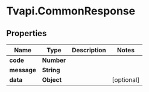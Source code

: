 # Tvapi.CommonResponse

## Properties
Name | Type | Description | Notes
------------ | ------------- | ------------- | -------------
**code** | **Number** |  | 
**message** | **String** |  | 
**data** | **Object** |  | [optional] 


